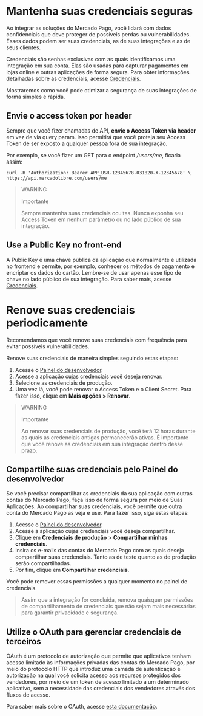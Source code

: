 # Mantenha suas credenciais seguras 

Ao integrar as soluções do Mercado Pago, você lidará com dados confidenciais que deve proteger de possíveis perdas ou vulnerabilidades. Esses dados podem ser suas credenciais, as de suas integrações e as de seus clientes.

Credenciais são senhas exclusivas com as quais identificamos uma integração em sua conta. Elas são usadas ​​para capturar pagamentos em lojas online e outras aplicações de forma segura. Para obter informações detalhadas sobre as credenciais, acesse [Credenciais](/developers/pt/guides/additional-content/your-integrations/credentials).

Mostraremos como você pode otimizar a segurança de suas integrações de forma simples e rápida.

## Envie o access token por header

Sempre que você fizer chamadas de API, **envie o Access Token via header** em vez de via query param. Isso permitirá que você proteja seu Access Token de ser exposto a qualquer pessoa fora de sua integração.

Por exemplo, se você fizer um GET para o endpoint _/users/me_, ficaria assim:

```curl
curl -H 'Authorization: Bearer APP_USR-12345678-031820-X-12345678' \
https://api.mercadolibre.com/users/me
```
> WARNING 
> 
> Importante
> 
> Sempre mantenha suas credenciais ocultas. Nunca exponha seu Access Token em nenhum parâmetro ou no lado público de sua integração.

## Use a Public Key no front-end

A Public Key é uma chave pública da aplicação que normalmente é utilizada no frontend e permite, por exemplo, conhecer os métodos de pagamento e encriptar os dados do cartão. Lembre-se de usar apenas esse tipo de chave no lado público de sua integração. Para saber mais, acesse [Credenciais](/developers/pt/guides/additional-content/your-integrations/credentials).

# Renove suas credenciais periodicamente

Recomendamos que você renove suas credenciais com frequência para evitar possíveis vulnerabilidades.

Renove suas credenciais de maneira simples seguindo estas etapas:

1. Acesse o [Painel do desenvolvedor](https://www.mercadopago[FAKER][URL][DOMAIN]/developers/panel/app).
2. Acesse a aplicação cujas credenciais você deseja renovar.
3. Selecione as credenciais de produção.
4. Uma vez lá, você pode renovar o Access Token e o Client Secret. Para fazer isso, clique em **Mais opções > Renovar**.

> WARNING 
> 
> Importante
> 
> Ao renovar suas credenciais de produção, você terá 12 horas durante as quais as credenciais antigas permanecerão ativas. É importante que você renove as credenciais em sua integração dentro desse prazo.

## Compartilhe suas credenciais pelo Painel do desenvolvedor

Se você precisar compartilhar as credenciais da sua aplicação com outras contas do Mercado Pago, faça isso de forma segura por meio de Suas Aplicações.
Ao compartilhar suas credenciais, você permite que outra conta do Mercado Pago as veja e use. Para fazer isso, siga estas etapas:

1. Acesse o [Painel do desenvolvedor](https://www.mercadopago[FAKER][URL][DOMAIN]/developers/panel/app).
2. Acesse a aplicação cujas credenciais você deseja compartilhar.
3. Clique em **Credenciais de produção** > **Compartilhar minhas credenciais**.
4. Insira os e-mails das contas do Mercado Pago com as quais deseja compartilhar suas credenciais. Tanto as de teste quanto as de produção serão compartilhadas.
5. Por fim, clique em **Compartilhar credenciais**.

Você pode remover essas permissões a qualquer momento no painel de credenciais.

> Assim que a integração for concluída, remova quaisquer permissões de compartilhamento de credenciais que não sejam mais necessárias para garantir privacidade e segurança.
## Utilize o OAuth para gerenciar credenciais de terceiros

OAuth é um protocolo de autorização que permite que aplicativos tenham acesso limitado às informações privadas das contas do Mercado Pago, por meio do protocolo HTTP que introduz uma camada de autenticação e autorização na qual você solicita acesso aos recursos protegidos dos vendedores, por meio de um token de acesso limitado a um determinado aplicativo, sem a necessidade das credenciais dos vendedores através dos fluxos de acesso.

Para saber mais sobre o OAuth, acesse [esta documentação](/developers/pt/guides/additional-content/security/oauth/introduction).